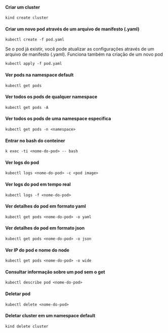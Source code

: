 #### Criar um cluster
````
kind create cluster
````

#### Criar um novo pod através de um arquivo de manifesto (.yaml)
````
kubectl create -f pod.yaml
````

Se o pod já existir, você pode atualizar as configurações através de um arquivo de manifesto (.yaml). Funciona também na criação de um novo pod
````
kubectl apply -f pod.yaml
````

#### Ver pods na namespace default
````
kubectl get pods
````

#### Ver todos os pods de qualquer namespace
````
kubectl get pods -A
````

#### Ver todos os pods de uma namespace especifica
````
kubectl get pods -n <namespace>
````

#### Entrar no bash do conteiner
````
k exec -ti <nome-do-pod> -- bash
````

#### Ver logs do pod
````
kubectl logs <nome-do-pod> -c <pod image>
````

#### Ver logs do pod em tempo real
````
kubectl logs -f <nome-do-pod>
````

#### Ver detalhes do pod em formato yaml
````
kubectl get pods <nome-do-pod> -o yaml
````

#### Ver detalhes do pod em formato json
````
kubectl get pods <nome-do-pod> -o json
````

#### Ver IP do pod e nome do node
````
kubectl get pods <nome-do-pod> -o wide
````

#### Consultar informação sobre um pod sem o get
````
kubectl describe pod <nome-do-pod>
````

#### Deletar pod
````
kubectl delete <nome-do-pod>
````

#### Deletar cluster em um namespace default
````
kind delete cluster
````
